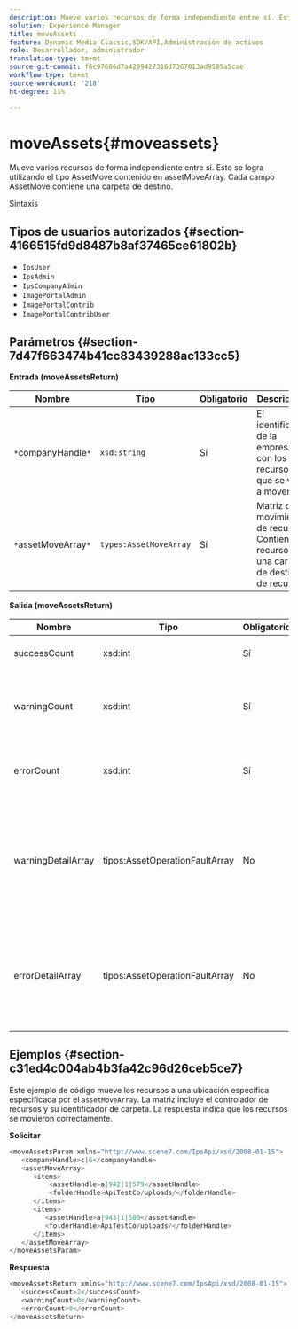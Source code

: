 ```yaml
---
description: Mueve varios recursos de forma independiente entre sí. Esto se logra utilizando el tipo AssetMove contenido en assetMoveArray. Cada campo AssetMove contiene una carpeta de destino.
solution: Experience Manager
title: moveAssets
feature: Dynamic Media Classic,SDK/API,Administración de activos
role: Desarrollador, administrador
translation-type: tm+mt
source-git-commit: f6c97606d7a4209427316d7367013ad9585a5cae
workflow-type: tm+mt
source-wordcount: '218'
ht-degree: 11%

---
```



# moveAssets{#moveassets}

Mueve varios recursos de forma independiente entre sí. Esto se logra utilizando el tipo AssetMove contenido en assetMoveArray. Cada campo AssetMove contiene una carpeta de destino.

Sintaxis

## Tipos de usuarios autorizados {#section-4166515fd9d8487b8af37465ce61802b}

* `IpsUser`
* `IpsAdmin`
* `IpsCompanyAdmin`
* `ImagePortalAdmin`
* `ImagePortalContrib`
* `ImagePortalContribUser`

## Parámetros {#section-7d47f663474b41cc83439288ac133cc5}

**Entrada (moveAssetsReturn)**

| Nombre | Tipo | Obligatorio | Descripción |
|---|---|---|---|
| `*`companyHandle`*` | `xsd:string` | Sí | El identificador de la empresa con los recursos que se van a mover. |
| `*`assetMoveArray`*` | `types:AssetMoveArray` | Sí | Matriz de movimiento de recursos. Contiene un recurso y una carpeta de destino de recursos. |

**Salida (moveAssetsReturn)**

<table id="table_FD902FAB4F98413C8A051270ADD7D9C7"> 
 <thead> 
  <tr> 
   <th colname="col1" class="entry"> Nombre </th> 
   <th colname="col2" class="entry"> Tipo </th> 
   <th colname="col3" class="entry"> Obligatorio </th> 
   <th colname="col4" class="entry"> Descripción </th> 
  </tr> 
 </thead>
 <tbody> 
  <tr> 
   <td colname="col1"> <span class="codeph"> <span class="varname"> successCount</span> </span> </td> 
   <td colname="col2"> <span class="codeph"> xsd:int</span> </td> 
   <td colname="col3"> Sí </td> 
   <td colname="col4"> Recuento de recursos movido correctamente. </td> 
  </tr> 
  <tr> 
   <td colname="col1"> <span class="codeph"> <span class="varname"> warningCount</span> </span> </td> 
   <td colname="col2"> <span class="codeph"> xsd:int</span> </td> 
   <td colname="col3"> Sí </td> 
   <td colname="col4"> Recuento de recursos que generaron advertencias cuando la operación intentó moverlos. </td> 
  </tr> 
  <tr> 
   <td colname="col1"> <span class="codeph"> <span class="varname"> errorCount</span> </span> </td> 
   <td colname="col2"> <span class="codeph"> xsd:int</span> </td> 
   <td colname="col3"> Sí </td> 
   <td colname="col4"> Recuento de recursos que generaron errores cuando la operación intentó moverlos. </td> 
  </tr> 
  <tr> 
   <td colname="col1"> <span class="codeph"> <span class="varname"> warningDetailArray</span> </span> </td> 
   <td colname="col2"> <span class="codeph"> tipos:AssetOperationFaultArray</span> </td> 
   <td colname="col3"> No </td> 
   <td colname="col4"> <span class="codeph"> </span>AssetOperationFallos que contienen: 
    <ul id="ul_689F4A87A68140F18DFB43868226A409"> 
     <li id="li_274C8BF5932F4AF584AA92F25E0F33C6">Recursos que generaron las advertencias. </li> 
     <li id="li_5CC4A9120CA94F968CAF0D0135C49E0A">Códigos de advertencia. </li> 
     <li id="li_AEC91FA68B2E43BC8BAA108C743F5667">Motivo de la advertencia. </li> 
    </ul> </td> 
  </tr> 
  <tr> 
   <td colname="col1"> <span class="codeph"> <span class="varname"> errorDetailArray</span> </span> </td> 
   <td colname="col2"> <span class="codeph"> tipos:AssetOperationFaultArray</span> </td> 
   <td colname="col3"> No </td> 
   <td colname="col4"> <span class="codeph"> </span>AssetOperationFallos que contienen: 
    <ul id="ul_C397BC384A134F429D01ADA28DF2E097"> 
     <li id="li_EAEBB5F539164480BA9EAA7C8FFBF69A">Recursos que arrojaron los errores. </li> 
     <li id="li_F96D5FBB2F7A402AA36D8DFA3971391D">Códigos de error. </li> 
     <li id="li_F610415E416F43DDA4B1DBF1897E2F61">Motivo de los errores. </li> 
    </ul> </td> 
  </tr> 
 </tbody> 
</table>

## Ejemplos {#section-c31ed4c004ab4b3fa42c96d26ceb5ce7}

Este ejemplo de código mueve los recursos a una ubicación específica especificada por el `assetMoveArray`. La matriz incluye el controlador de recursos y su identificador de carpeta. La respuesta indica que los recursos se movieron correctamente.

**Solicitar**

```java
<moveAssetsParam xmlns="http://www.scene7.com/IpsApi/xsd/2008-01-15">
   <companyHandle>c|6</companyHandle>
   <assetMoveArray>
      <items>
          <assetHandle>a|942|1|579</assetHandle>
          <folderHandle>ApiTestCo/uploads/</folderHandle>
      </items>
      <items>
         <assetHandle>a|943|1|580</assetHandle>
         <folderHandle>ApiTestCo/uploads/</folderHandle>
      </items>
   </assetMoveArray>
</moveAssetsParam>
```

**Respuesta**

```java
<moveAssetsReturn xmlns="http://www.scene7.com/IpsApi/xsd/2008-01-15">
   <successCount>2</successCount>
   <warningCount>0</warningCount>
   <errorCount>0</errorCount>
</moveAssetsReturn>
```

